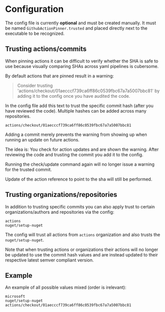 # Configuration

The config file is currently **optional** and must be created manually. It must be named `GithubActionPinner.trusted` and placed directly next to the executable to be recognized.

## Trusting actions/commits

When pinning actions it can be difficult to verify whether the SHA is safe to use because visually comparing SHAs across yaml pipelines is cubersome.

By default actions that are pinned result in a warning:

> Consider trusting 'actions/checkout/01aecccf739ca6ff86c0539fbc67a7a5007bbc81' by adding it to the config once you have audited the code.

In the config file add this text to trust the specific commit hash (after you have reviewed the code). Multiple hashes can be added across many repositories.

```
actions/checkout/01aecccf739ca6ff86c0539fbc67a7a5007bbc81
```

Adding a commit merely prevents the warning from showing up when running an update on future actions.

The idea is: You check for action updates and are shown the warning. After reviewing the code and trusting the commit you add it to the config.

Running the check/update command again will no longer issue a warning for the trusted commit.

Update of the action reference to point to the sha will still be performed.

## Trusting organizations/repositories

In addition to trusting specific commits you can also apply trust to certain organizations/authors and repositories via the config:

```
actions
nuget/setup-nuget
```

The config will trust all actions from `actions` organization and also trusts the `nuget/setup-nuget`.

Note that when trusting actions or organizations their actions will no longer be updated to use the commit hash values and are instead updated to their respective latest semver compliant version.

## Example

An example of all possible values mixed (order is irelevant):

```
microsoft
nuget/setup-nuget
actions/checkout/01aecccf739ca6ff86c0539fbc67a7a5007bbc81
```